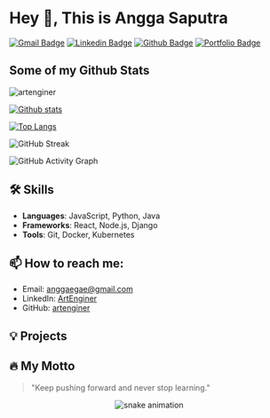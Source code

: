 # Hey 👋, This is Angga Saputra
[![Gmail Badge](https://img.shields.io/badge/-anggaegae@gmail.com-c14438?style=flat&logo=Gmail&logoColor=white&link=mailto:anggaegae@gmail.com)](mailto:anggaegae@gmail.com) 
[![Linkedin Badge](https://img.shields.io/badge/-ArtEnginer-0072b1?style=flat&logo=Linkedin&logoColor=white&link=linkedin.com/in/anggaegae)](https://www.linkedin.com/in/anggaegae/) 
[![Github Badge](https://img.shields.io/badge/-artenginer-grey?style=flat&logo=github&logoColor=white&link=https://github.com/artenginer/)](https://www.github.com/artenginer/) 
[![Portfolio Badge](https://img.shields.io/badge/portfolio-web-blue?style=flat&link=ArtEnginer.github.io/)](https://ArtEnginer.github.io/) 

## Some of my Github Stats
<p align=left> <img src=https://komarev.com/ghpvc/?username=artenginer alt=artenginer /> </p>

[![Github stats](https://github-readme-stats.vercel.app/api?username=artenginer&show_icons=true&include_all_commits=true)](https://github.com/artenginer/github-readme-stats)

[![Top Langs](https://github-readme-stats.vercel.app/api/top-langs/?username=artenginer&layout=compact)](https://github.com/artenginer/github-readme-stats)

![GitHub Streak](http://github-readme-streak-stats.herokuapp.com?user=artenginer&theme=dark&background=000000)

![GitHub Activity Graph](https://activity-graph.herokuapp.com/graph?username=artenginer&bg_color=000000&color=00ff00&line=00ff00&point=ffffff&area=true&hide_border=true)

<!--- You can add more sections here as per your requirement --->

## 🛠️ Skills

- **Languages**: JavaScript, Python, Java
- **Frameworks**: React, Node.js, Django
- **Tools**: Git, Docker, Kubernetes

## 📫 How to reach me:

- Email: [anggaegae@gmail.com](mailto:anggaegae@gmail.com)
- LinkedIn: [ArtEnginer](https://www.linkedin.com/in/anggaegae/)
- GitHub: [artenginer](https://www.github.com/artenginer/)

## 💡 Projects

<!-- Add your projects here with a brief description and link -->

## 🔥 My Motto
> "Keep pushing forward and never stop learning."

<p align="center">
  <img src="https://github.com/artenginer/artenginer/blob/output/github-contribution-grid-snake.svg" alt="snake animation" />
</p>
